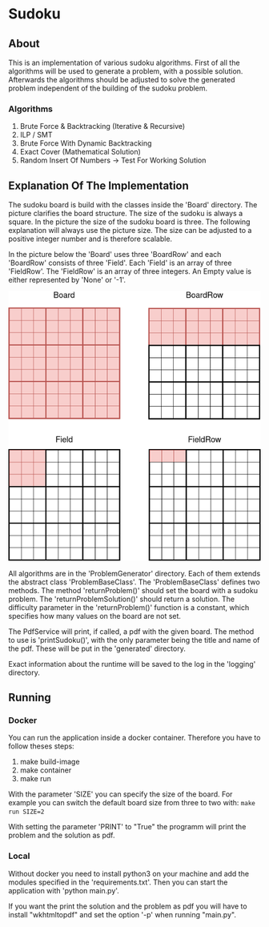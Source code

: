 # Sudoku

## About
This is an implementation of various sudoku algorithms.
First of all the algorithms will be used to generate a problem, with a possible solution.
Afterwards the algorithms should be adjusted to solve the generated problem independent of the building of the sudoku problem.

### Algorithms
1. Brute Force & Backtracking (Iterative & Recursive)
2. ILP / SMT
3. Brute Force With Dynamic Backtracking
4. Exact Cover (Mathematical Solution)
5. Random Insert Of Numbers -> Test For Working Solution

## Explanation Of The Implementation
The sudoku board is build with the classes inside the 'Board' directory.
The picture clarifies the board structure.
The size of the sudoku is always a square. In the picture the size of the sudoku board is three. The following explanation will always use the picture size. The size can be adjusted to a positive integer number and is therefore scalable.

In the picture below the 'Board' uses three 'BoardRow' and each 'BoardRow' consists of three 'Field'.
Each 'Field' is an array of three 'FieldRow'. The 'FieldRow' is an array of three integers.
An Empty value is either represented by 'None' or '-1'.

![BoardStructure](BoardStructure.png)

All algorithms are in the 'ProblemGenerator' directory. Each of them extends the abstract class 'ProblemBaseClass'. The 'ProblemBaseClass' defines two methods. The method 'returnProblem()' should set the board with a sudoku problem. The 'returnProblemSolution()' should return a solution.
The difficulty parameter in the 'returnProblem()' function is a constant, which specifies how many values on the board are not set.

The PdfService will print, if called, a pdf with the given board. The method to use is 'printSudoku()', with the only parameter being the title and name of the pdf. These will be put in the 'generated' directory.

Exact information about the runtime will be saved to the log in the 'logging' directory.

## Running

### Docker
You can run the application inside a docker container.
Therefore you have to follow theses steps:
1. make build-image
2. make container
3. make run

With the parameter 'SIZE' you can specify the size of the board. For example you can switch the default board size from three to two with: ```make run SIZE=2```

With setting the parameter 'PRINT' to "True" the programm will print the problem and the solution as pdf.

### Local
Without docker you need to install python3 on your machine and add the modules specified in the 'requirements.txt'.
Then you can start the application with 'python main.py'.

If you want the print the solution and the problem as pdf you will have to install "wkhtmltopdf" and set the option '-p' when running "main.py".
